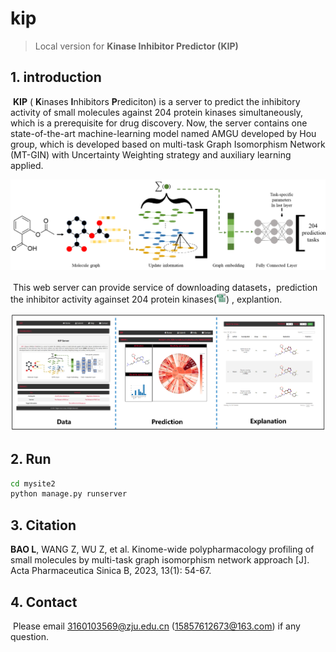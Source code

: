 # kip
> Local version for **Kinase Inhibitor Predictor (KIP)**

## 1. introduction
​        **KIP** ( **K**inases **I**nhibitors **P**rediciton) is a server to predict the inhibitory activity of small molecules against 204 protein kinases simultaneously, which is a prerequisite for drug discovery. Now, the server contains one state-of-the-art machine-learning model named AMGU developed by Hou group, which is developed based on multi-task Graph Isomorphism Network (MT-GIN) with Uncertainty Weighting strategy and auxiliary learning applied.

<img src="mysite2/static/img/GNN.png">

​        This web server can provide service of downloading datasets，prediction the inhibitor activity againset 204 protein kinases(<a href="mysite2/static/file/UniProt.csv"><img src="mysite2\static\img\csv.png" width=3.0%></a>) , explantion.

<img src="mysite2/static/img/function.bmp">

## 2. Run

```bash
cd mysite2
python manage.py runserver
```

## 3. Citation

**BAO L**, WANG Z, WU Z, et al. Kinome-wide polypharmacology profiling of small molecules by multi-task graph isomorphism network approach [J]. Acta Pharmaceutica Sinica B, 2023, 13(1): 54-67. 

## 4. Contact

​        Please email 3160103569@zju.edu.cn (15857612673@163.com) if any question.
